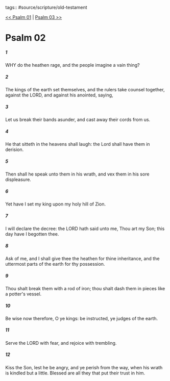 tags:: #source/scripture/old-testament

[<< Psalm 01](old-testament/19_Psalms/Psalm_01.md) | [Psalm 03 >>](old-testament/19_Psalms/Psalm_03.md)

# Psalm 02

##### 1

WHY do the heathen rage, and the people imagine a vain thing?

##### 2

The kings of the earth set themselves, and the rulers take counsel together, against the LORD, and against his anointed, saying,

##### 3

Let us break their bands asunder, and cast away their cords from us.

##### 4

He that sitteth in the heavens shall laugh: the Lord shall have them in derision.

##### 5

Then shall he speak unto them in his wrath, and vex them in his sore displeasure.

##### 6

Yet have I set my king upon my holy hill of Zion.

##### 7

I will declare the decree: the LORD hath said unto me, Thou art my Son; this day have I begotten thee.

##### 8

Ask of me, and I shall give thee the heathen for thine inheritance, and the uttermost parts of the earth for thy possession.

##### 9

Thou shalt break them with a rod of iron; thou shalt dash them in pieces like a potter's vessel.

##### 10

Be wise now therefore, O ye kings: be instructed, ye judges of the earth.

##### 11

Serve the LORD with fear, and rejoice with trembling.

##### 12

Kiss the Son, lest he be angry, and ye perish from the way, when his wrath is kindled but a little. Blessed are all they that put their trust in him.
